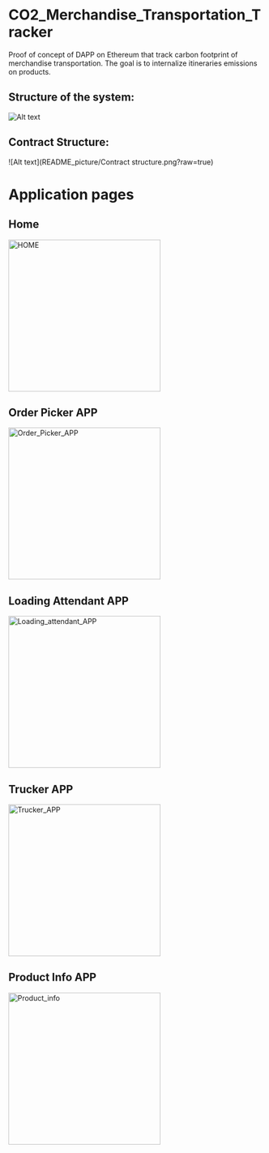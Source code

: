 # CO2_Merchandise_Transportation_Tracker

Proof of concept of DAPP on Ethereum that track carbon footprint of merchandise transportation.
The goal is to internalize itineraries emissions on products.


## Structure of the system:

![Alt text](README_picture/System_structure.jpg?raw=true)

## Contract Structure:
![Alt text](README_picture/Contract structure.png?raw=true)

# Application pages
## Home
<img src="README_picture/HOME.jpg" alt="HOME" width="300"/>

## Order Picker APP
<img src="README_picture/Order_Picker_APP.jpg" alt="Order_Picker_APP" width="300"/>

## Loading Attendant APP
<img src="README_picture/Loading_attendant_APP.jpg" alt="Loading_attendant_APP" width="300"/>

## Trucker APP
<img src="README_picture/Trucker_APP.jpg" alt="Trucker_APP" width="300"/>

## Product Info APP
<img src="README_picture/Product_info.jpg" alt="Product_info" width="300"/>




